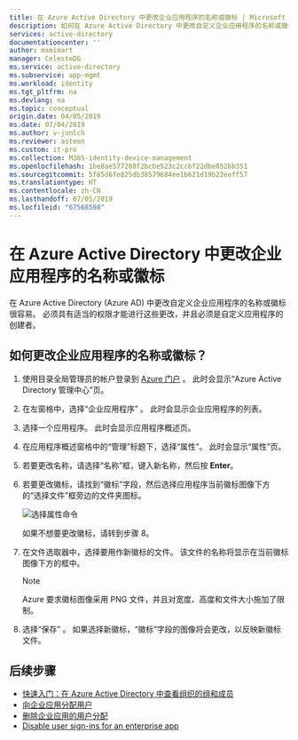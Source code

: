 ```yaml
---
title: 在 Azure Active Directory 中更改企业应用程序的名称或徽标 | Microsoft Docs
description: 如何在 Azure Active Directory 中更改自定义企业应用程序的名称或徽标
services: active-directory
documentationcenter: ''
author: msmimart
manager: CelesteDG
ms.service: active-directory
ms.subservice: app-mgmt
ms.workload: identity
ms.tgt_pltfrm: na
ms.devlang: na
ms.topic: conceptual
origin.date: 04/05/2019
ms.date: 07/04/2019
ms.author: v-junlch
ms.reviewer: asteen
ms.custom: it-pro
ms.collection: M365-identity-device-management
ms.openlocfilehash: 1be8ae577280f2bcbe523c2ccbf22dbe852bb351
ms.sourcegitcommit: 5f85d6fe825db38579684ee1b621d19b22eeff57
ms.translationtype: HT
ms.contentlocale: zh-CN
ms.lasthandoff: 07/05/2019
ms.locfileid: "67568598"
---
```

# <a name="change-the-name-or-logo-of-an-enterprise-application-in-azure-active-directory"></a>在 Azure Active Directory 中更改企业应用程序的名称或徽标

在 Azure Active Directory (Azure AD) 中更改自定义企业应用程序的名称或徽标很容易。 必须具有适当的权限才能进行这些更改，并且必须是自定义应用程序的创建者。

## <a name="how-do-i-change-an-enterprise-applications-name-or-logo"></a>如何更改企业应用程序的名称或徽标？

1. 使用目录全局管理员的帐户登录到 [Azure 门户](https://portal.azure.cn/) 。 此时会显示“Azure Active Directory 管理中心”页。 
2. 在左窗格中，选择“企业应用程序”  。 此时会显示企业应用程序的列表。
3. 选择一个应用程序。 此时会显示应用程序概述页。
4. 在应用程序概述窗格中的“管理”标题下，选择“属性”。   此时会显示“属性”页。 
5. 若要更改名称，请选择“名称”框，键入新名称，然后按 **Enter**。 
6. 若要更改徽标，请找到“徽标”字段，然后选择应用程序当前徽标图像下方的“选择文件”框旁边的文件夹图标。  

   ![选择属性命令](./media/change-name-or-logo-portal/change-logo.png)

   如果不想要更改徽标，请转到步骤 8。
7. 在文件选取器中，选择要用作新徽标的文件。 该文件的名称将显示在当前徽标图像下方的框中。

   > [!NOTE]
   > Azure 要求徽标图像采用 PNG 文件，并且对宽度、高度和文件大小施加了限制。
8. 选择“保存”  。 如果选择新徽标，“徽标”字段的图像将会更改，以反映新徽标文件。 

## <a name="next-steps"></a>后续步骤

* [快速入门：在 Azure Active Directory 中查看组织的组和成员](../fundamentals/active-directory-groups-view-azure-portal.md)
* [向企业应用分配用户](assign-user-or-group-access-portal.md)
* [删除企业应用的用户分配](remove-user-or-group-access-portal.md)
* [Disable user sign-ins for an enterprise app](disable-user-sign-in-portal.md)

<!-- Update_Description: wording update -->